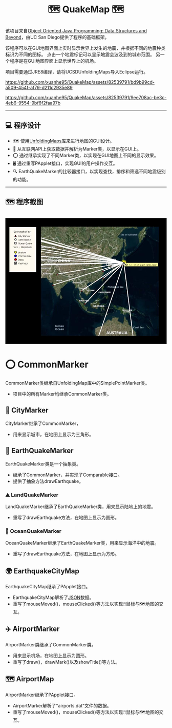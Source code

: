 <h1><p align="center"> 🗺️ QuakeMap 🗺️ </p></h1>

该项目来自[Object Oriented Java Programming: Data Structures and Beyond](https://www.coursera.org/specializations/java-object-oriented#courses)，由UC San Diego提供了程序的基础框架。   

该程序可以在GUI地图界面上实时显示世界上发生的地震，并根据不同的地震种类标识为不同的图标。
点击一个地震标记可以显示地震会波及到的城市范围。
另一个程序是在GUI地图界面上显示世界上的机场。

项目需要通过JRE8编译，请将UCSDUnfoldingMaps导入Eclipse运行。



https://github.com/xuanhe95/QuakeMap/assets/82539791/bd9b99cd-a509-454f-af79-d211c2935e89

https://github.com/xuanhe95/QuakeMap/assets/82539791/9ee708ac-be3c-4eb6-9554-9bf6f2faa97b

---

## 💻 程序设计
- 🗺️ 使用[UnfoldingMaps](http://unfoldingmaps.org)库来进行地图的GUI设计。
- 📖 从互联网API上获取数据并解析为Marker类，以显示在GUI上。
- ⭕️ 通过继承实现了不同Marker类，以实现在GUI地图上不同的显示效果。
- 🖥️ 通过重写PApplet接口，实现GUI的用户操作交互。
- 🔍 EarthQuakeMarker的比较器接口，以实现查找，排序和筛选不同地震级别的功能。

---

## 🗺️ 程序截图
![](https://github.com/xuanhe95/QuakeMap/blob/main/JapanQuake.jpeg?raw=true)
---

# ⭕️ CommonMarker
CommonMarker类继承自UnfoldingMap库中的SimplePointMarker类。
- 项目中的所有Marker均继承CommonMarker类。
## 🌆 CityMarker
CityMarker继承了CommonMarker，
- 用来显示城市，在地图上显示为三角形。
## 🫨 EarthQuakeMarker
EarthQuakeMarker类是一个抽象类。
- 继承了CommonMarker，并实现了Comparable接口。
- 提供了抽象方法drawEarthquake。
### ⛰️ LandQuakeMarker
LandQuakeMarker继承了EarthQuakeMarker类，用来显示陆地上的地震。
- 重写了drawEarthquake方法，在地图上显示为圆形。
### 🌊 OceanQuakeMarker
OceanQuakeMarker继承了EarthQuakeMarker类，用来显示海洋中的地震。
- 重写了drawEarthquake方法，在地图上显示为方形。
## 🌍 EarthquakeCityMap
EarthquakeCityMap继承了PApplet接口。
- EarthquakeCityMap解析了[JSON](https://earthquake.usgs.gov/earthquakes/feed/v1.0/summary/2.5_week.atom)数据。
- 重写了mouseMoved()，mouseClicked()等方法以实现🖱️鼠标与🗺️地图的交互。
## ✈️ AirportMarker
AirportMarker类继承了CommonMarker类。
- 用来显示机场，在地图上显示为圆形。
- 重写了draw()，drawMark()以及showTitle()等方法。
## 🗺 AirportMap
AirportMarker继承了PApplet接口。
- AirportMarker解析了"airports.dat"文件的数据。
- 重写了mouseMoved()，mouseClicked()等方法以实现🖱️鼠标与🗺️地图的交互。
